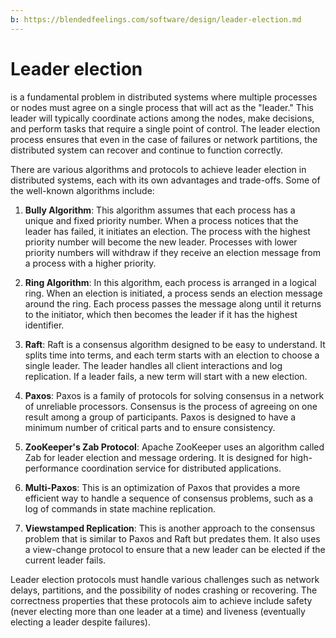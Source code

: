 ```yaml
---
b: https://blendedfeelings.com/software/design/leader-election.md
---
```


# Leader election 
is a fundamental problem in distributed systems where multiple processes or nodes must agree on a single process that will act as the "leader." This leader will typically coordinate actions among the nodes, make decisions, and perform tasks that require a single point of control. The leader election process ensures that even in the case of failures or network partitions, the distributed system can recover and continue to function correctly.

There are various algorithms and protocols to achieve leader election in distributed systems, each with its own advantages and trade-offs. Some of the well-known algorithms include:

1. **Bully Algorithm**: This algorithm assumes that each process has a unique and fixed priority number. When a process notices that the leader has failed, it initiates an election. The process with the highest priority number will become the new leader. Processes with lower priority numbers will withdraw if they receive an election message from a process with a higher priority.

2. **Ring Algorithm**: In this algorithm, each process is arranged in a logical ring. When an election is initiated, a process sends an election message around the ring. Each process passes the message along until it returns to the initiator, which then becomes the leader if it has the highest identifier.

3. **Raft**: Raft is a consensus algorithm designed to be easy to understand. It splits time into terms, and each term starts with an election to choose a single leader. The leader handles all client interactions and log replication. If a leader fails, a new term will start with a new election.

4. **Paxos**: Paxos is a family of protocols for solving consensus in a network of unreliable processors. Consensus is the process of agreeing on one result among a group of participants. Paxos is designed to have a minimum number of critical parts and to ensure consistency.

5. **ZooKeeper's Zab Protocol**: Apache ZooKeeper uses an algorithm called Zab for leader election and message ordering. It is designed for high-performance coordination service for distributed applications.

6. **Multi-Paxos**: This is an optimization of Paxos that provides a more efficient way to handle a sequence of consensus problems, such as a log of commands in state machine replication.

7. **Viewstamped Replication**: This is another approach to the consensus problem that is similar to Paxos and Raft but predates them. It also uses a view-change protocol to ensure that a new leader can be elected if the current leader fails.

Leader election protocols must handle various challenges such as network delays, partitions, and the possibility of nodes crashing or recovering. The correctness properties that these protocols aim to achieve include safety (never electing more than one leader at a time) and liveness (eventually electing a leader despite failures).